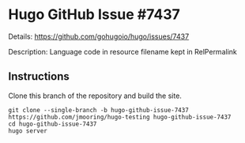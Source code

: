 # Hugo GitHub Issue #7437

Details: <https://github.com/gohugoio/hugo/issues/7437>

Description: Language code in resource filename kept in RelPermalink

## Instructions

Clone this branch of the repository and build the site.

```text
git clone --single-branch -b hugo-github-issue-7437 https://github.com/jmooring/hugo-testing hugo-github-issue-7437
cd hugo-github-issue-7437
hugo server
```
